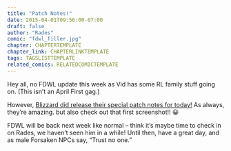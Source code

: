 ```yaml
---
title: "Patch Notes!"
date: 2015-04-01T09:56:00-07:00
draft: false
author: "Rades"
comic: "fdwl_filler.jpg"
chapter: CHAPTERTEMPLATE
chapter_link: CHAPTERLINKTEMPLATE
tags: TAGSLISTTEMPLATE
related_comics: RELATEDCOMICTEMPLATE
---
```


Hey all, no FDWL update this week as Vid has some RL family stuff going on. (This isn’t an April First gag.) 


However, [Blizzard did release their special patch notes for today!](http://us.battle.net/wow/en/blog/18486737/new-garrison-feature-tindr-for-followers-3-27-2015) As always, they’re amazing. but also check out that first screenshot!!  😀


FDWL will be back next week like normal – think it’s maybe time to check in on Rades, we haven’t seen him in a while! Until then, have a great day, and as male Forsaken NPCs say, “Trust no one.”


